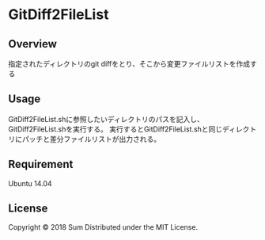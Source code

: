 # GitDiff2FileList
## Overview
指定されたディレクトリのgit diffをとり、そこから変更ファイルリストを作成する

## Usage
GitDiff2FileList.shに参照したいディレクトリのパスを記入し、GitDiff2FileList.shを実行する。
実行するとGitDiff2FileList.shと同じディレクトリにパッチと差分ファイルリストが出力される。

## Requirement
Ubuntu 14.04

## License
Copyright © 2018 Sum Distributed under the MIT License.
